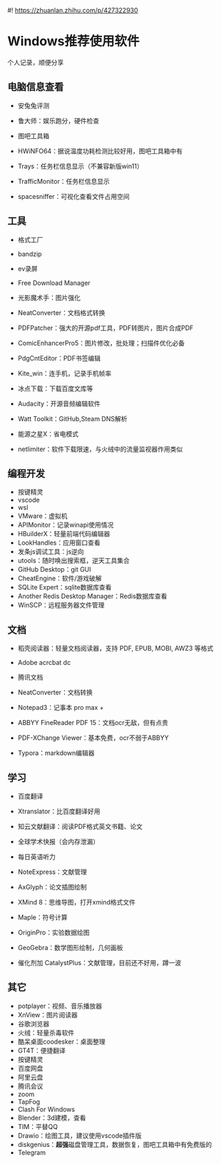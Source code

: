 #! https://zhuanlan.zhihu.com/p/427322930

# Windows推荐使用软件

个人记录，顺便分享

## 电脑信息查看

- 安兔兔评测

- 鲁大师：娱乐跑分，硬件检查

- 图吧工具箱

- HWiNFO64：据说温度功耗检测比较好用，图吧工具箱中有

    

- Trays：任务栏信息显示（不兼容新版win11）

- TrafficMonitor：任务栏信息显示

    

- spacesniffer：可视化查看文件占用空间

## 工具

- 格式工厂
- bandzip
- ev录屏
- Free Download Manager
- 光影魔术手：图片强化



- NeatConverter：文档格式转换

- PDFPatcher：强大的开源pdf工具，PDF转图片，图片合成PDF
- ComicEnhancerPro5：图片修改，批处理；扫描件优化必备
- PdgCntEditor：PDF书签编辑



- Kite_win：连手机，记录手机帧率
- 冰点下载：下载百度文库等
- Audacity：开源音频编辑软件
- Watt Toolkit：GitHub,Steam DNS解析
- 能源之星X：省电模式



- netlimiter：软件下载限速，与火绒中的流量监视器作用类似


## 编程开发

- 按键精灵
- vscode
- wsl
- VMware：虚拟机
- APIMonitor：记录winapi使用情况
- HBuilderX：轻量前端代码编辑器
- LookHandles：应用窗口查看
- 发条js调试工具：js逆向
- utools：随时唤出搜索框，逆天工具集合
- GitHub Desktop：git GUI
- CheatEngine：软件/游戏破解
- SQLite Expert：sqlite数据库查看
- Another Redis Desktop Manager：Redis数据库查看
- WinSCP：远程服务器文件管理

## 文档

- 稻壳阅读器：轻量文档阅读器，支持 PDF, EPUB, MOBI, AWZ3 等格式
- Adobe acrcbat dc
- 腾讯文档
- NeatConverter：文档转换



- Notepad3：记事本 pro max +


- ABBYY FineReader PDF 15：文档ocr无敌，但有点贵
- PDF-XChange Viewer：基本免费，ocr不弱于ABBYY


- Typora：markdown编辑器

## 学习

- 百度翻译
- Xtranslator：比百度翻译好用
- 知云文献翻译：阅读PDF格式英文书籍、论文
- 全球学术快报（会内存泄漏）
- 每日英语听力
- NoteExpress：文献管理


- AxGlyph：论文插图绘制
- XMind 8：思维导图，打开xmind格式文件



- Maple：符号计算
- OriginPro：实验数据绘图
- GeoGebra：数学图形绘制，几何画板
- 催化剂加 CatalystPlus：文献管理，目前还不好用，蹲一波

## 其它

- potplayer：视频、音乐播放器
- XnView：图片阅读器
- 谷歌浏览器
- 火绒：轻量杀毒软件
- 酷呆桌面coodesker：桌面整理
- GT4T：便捷翻译
- 按键精灵
- 百度网盘
- 阿里云盘
- 腾讯会议
- zoom
- TapFog
- Clash For Windows
- Blender：3d建模，查看
- TIM：平替QQ
- Drawio：绘图工具，建议使用vscode插件版
- diskgenius：**超强**磁盘管理工具，数据恢复，图吧工具箱中有免费版的
- Telegram